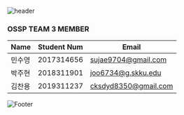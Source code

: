 ![header](https://capsule-render.vercel.app/api?type=slice&color=auto&height=100&section=header&text=Hang-Man&fontSize=40)

### OSSP TEAM 3 MEMBER

| Name | Student Num | Email |
| -- | -- | -- |
| 민수영 | 2017314656 | sujae9704@gmail.com |
| 박주현 | 2018311901 | joo6734@g.skku.edu |
| 김찬용 | 2019311237 | cksdyd8350@gmail.com |



![Footer](https://capsule-render.vercel.app/api?type=waving&color=auto&height=200&section=footer)
